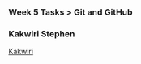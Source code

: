 ###   Week 5 Tasks > Git and GitHub
###   Kakwiri Stephen

[Kakwiri](https://github.com/KakwiriStephen)